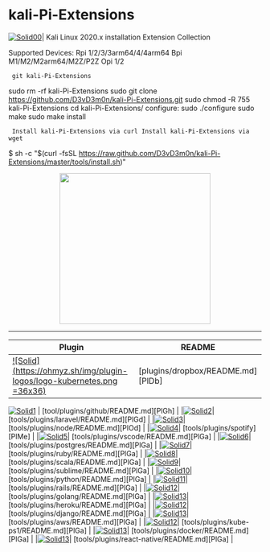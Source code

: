 # kali-Pi-Extensions
[![Solid00](https://raspberry-valley.azurewebsites.net/img/raspibanner.jpg)](https://github.com/D3vD3m0n/)| 
Kali Linux 2020.x installation Extension Collection

Supported Devices:
Rpi 1/2/3/3arm64/4/4arm64
Bpi M1/M2/M2arm64/M2Z/P2Z
Opi 1/2

     git kali-Pi-Extensions 

sudo rm -rf kali-Pi-Extensions
sudo git clone https://github.com/D3vD3m0n/kali-Pi-Extensions.git
sudo chmod -R 755 kali-Pi-Extensions
cd kali-Pi-Extensions/
configure:
sudo ./configure
sudo make
sudo make install

     Install kali-Pi-Extensions via curl Install kali-Pi-Extensions via wget 

$ sh -c "$(curl -fsSL https://raw.github.com/D3vD3m0n/kali-Pi-Extensions/master/tools/install.sh)"

<p align="center"><img src="https://ohmyz.sh/img/plugin-logos/logo-kubernetes.png" width="300" ></p>


______________________________________________________
| Plugin | README |
| ------ | ------ |
|[![Solid](https://ohmyz.sh/img/plugin-logos/logo-kubernetes.png =36x36)](https://nodesource.com/products/nsolid)| [plugins/dropbox/README.md][PlDb] |
[![Solid1](https://ohmyz.sh/img/plugin-logos/logo-git.png)](https://github.com/D3vD3m0n/kali-Pi-Extensions/tree/master/tools/plugins/git)
| [tool/plugins/github/README.md][PlGh] |
|[![Solid2](https://ohmyz.sh/img/plugin-logos/logo-laravel.svg)](https://github.com/D3vD3m0n/kali-Pi-Extensions/tree/master/tools/plugins/laravel)| [tools/plugins/laravel/README.md][PlGd] |
|[![Solid3](https://ohmyz.sh/img/plugin-logos/logo-nodejs.svg)](https://github.com/D3vD3m0n/kali-Pi-Extensions/tree/master/tools/plugins/node)| [tools/plugins/node/README.md][PlOd] |
|[![Solid4](https://ohmyz.sh/img/plugin-logos/logo-spotify.png)](https://github.com/D3vD3m0n/kali-Pi-Extensions/blob/master/plugins/osx/spotify)| [tools/plugins/spotify][PlMe] |
|[![Solid5](https://ohmyz.sh/img/plugin-logos/logo-vscode.png)](https://github.com/D3vD3m0n/kali-Pi-Extensions/tree/master/tools/plugins/vscode)| [tools/plugins/vscode/README.md][PlGa] |
|[![Solid6](https://ohmyz.sh/img/plugin-logos/logo-postgresql.svg)](https://github.com/D3vD3m0n/kali-Pi-Extensions/tree/master/tools/plugins/postgres)| [tools/plugins/postgres/README.md][PlGa] |
|[![Solid7](https://ohmyz.sh/img/plugin-logos/logo-ruby.svg)](ttps://github.com/D3vD3m0n/kali-Pi-Extensions/tree/master/tools/plugins/ruby)| [tools/plugins/ruby/README.md][PlGa] |
|[![Solid8](https://ohmyz.sh/img/plugin-logos/logo-scala.png)](https://github.com/D3vD3m0n/kali-Pi-Extensions/tree/master/tools/plugins/scala)| [tools/plugins/scala/README.md][PlGa] |
|[![Solid9](https://ohmyz.sh/img/plugin-logos/logo-sublime.png)](https://github.com/D3vD3m0n/kali-Pi-Extensions/tree/master/tools/plugins/sublime)| [tools/plugins/sublime/README.md][PlGa] |
|[![Solid10](https://ohmyz.sh/img/plugin-logos/logo-python.svg)](https://github.com/D3vD3m0n/kali-Pi-Extensions/tree/master/tools/plugins/python)| [tools/plugins/python/README.md][PlGa] |
|[![Solid11](https://ohmyz.sh/img/plugin-logos/logo-rails.svg)](https://github.com/D3vD3m0n/kali-Pi-Extensions/tree/master/tools/plugins/rails)| [tools/plugins/rails/README.md][PlGa] |
|[![Solid12](https://ohmyz.sh/img/plugin-logos/logo-go.svg)](https://github.com/D3vD3m0n/kali-Pi-Extensions/tree/master/tools/plugins/golang)| [tools/plugins/golang/README.md][PlGa] |
|[![Solid13](https://ohmyz.sh/img/plugin-logos/logo-heroku.svg)](https://github.com/D3vD3m0n/kali-Pi-Extensions/tree/master/tools/plugins/heroku)| [tools/plugins/heroku/README.md][PlGa] |
|[![Solid12](https://ohmyz.sh/img/plugin-logos/logo-django.svg)](https://github.com/D3vD3m0n/kali-Pi-Extensions/tree/master/tools/plugins/django)| [tools/plugins/django/README.md][PlGa] |
|[![Solid13](https://ohmyz.sh/img/plugin-logos/logo-aws.svg)](https://github.com/D3vD3m0n/kali-Pi-Extensions/tree/master/tools/plugins/aws)| [tools/plugins/aws/README.md][PlGa] |
|[![Solid12](https://ohmyz.sh/img/plugin-logos/logo-kubernetes.png)](https://github.com/D3vD3m0n/kali-Pi-Extensions/tree/master/tools/plugins/kube-ps1)| [tools/plugins/kube-ps1/README.md][PlGa] |
|[![Solid13](https://ohmyz.sh/img/plugin-logos/logo-docker.png)](https://github.com/D3vD3m0n/kali-Pi-Extensions/tree/master/tools/plugins/docker)| [tools/plugins/docker/README.md][PlGa] |
|[![Solid13](https://ohmyz.sh/img/plugin-logos/logo-react.png)](https://github.com/D3vD3m0n/kali-Pi-Extensions/tree/master/tools/plugins/react-native)| [tools/plugins/react-native/README.md][PlGa] |
